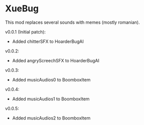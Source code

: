 # XueBug
 This mod replaces several sounds with memes (mostly romanian).

v0.0.1 (Initial patch):
- Added chitterSFX to HoarderBugAI

v0.0.2:
- Added angryScreechSFX to HoarderBugAI

v0.0.3:
- Added musicAudios0 to BoomboxItem

v0.0.4:
- Added musicAudios1 to BoomboxItem

v0.0.5:
- Added musicAudios2 to BoomboxItem